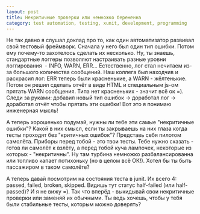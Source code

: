 ```yaml
---
layout: post
title: Некритичные проверки или немножко беременна
category: test automation, testing, xunit, development, programming
---
```


Не так давно я слушал доклад про то, как один автоматизатор развивал свой тестовый фреймворк. Сначала у него был один тип ошибки. Потом ему почему-то захотелось сделать их несколько. Ну, ты знаешь, стандартные логгеры позволяют настраивать разные уровни логгирования  - INFO, WARN, ERR... Естественно, лог стал нечитаем из-за большого количества сообщений. Наш коллега был находчив и раскрасил лог: ERR теперь были красненькие, а WARN - жёлтенькие. Потом он решил сделать отчёт в виде HTML и специальным js-ом прятать WARN сообщения. Типа нет красненьких - значит всё ок =). Следи за руками: добавил новый тип ошибок -> доработал лог -> доработал отчёт чтобы прятать эти ошибки! Вот это я понимаю инженерная мысль!

А теперь хорошенько подумай, нужны ли тебе эти самые "некритичные ошибки"? Какой в них смысл, если ты закрываешь на них глаза когда тесты проходят без "критичных ошибок"? Представь себя пилотом самолёта. Приборы перед тобой - это твои тесты. Тебе нужно сказать - готов ли самолёт к взлёту, а перед тобой куча лампочек, некоторые из которых - "некритичны". Ну там турбина немножко разбалансированна или топливо капает потихоньку (но в целом всё ОК!). Хотел бы ты быть пассажиром в таком самолёте?

А теперь давай посмотрим на состояния теста в junit. Их всего 4: passed, failed, broken, skipped. Видишь тут статус half-failed (или half-passed)? И я не вижу =). Так что вперёд - выкидывай свои некритичные проверки или заменяй их обычными. Ты ведь хочешь, чтобы у тебя были стабильные тесты, которым можно доверять?